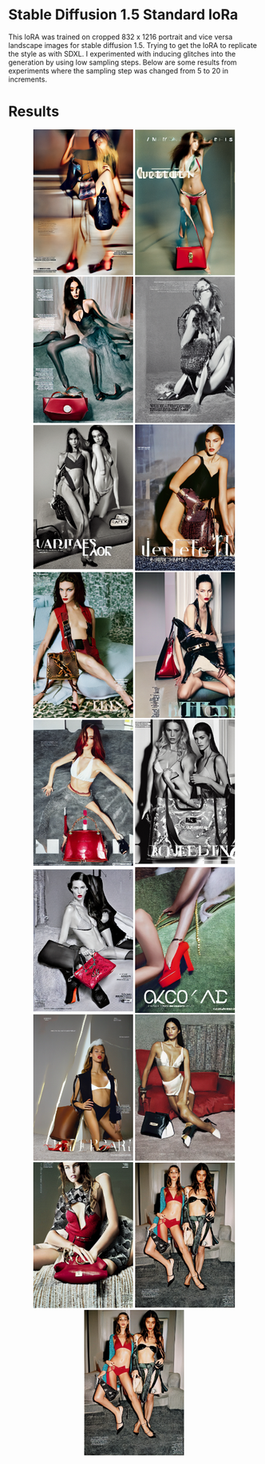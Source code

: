 # Stable Diffusion 1.5 Standard loRa

This loRA was trained on cropped 832 x 1216 portrait and vice versa landscape images for stable diffusion 1.5. Trying to get the loRA to replicate the style as with SDXL. 
I experimented with inducing glitches into the generation by using low sampling steps.  Below are some results from experiments where the sampling step was changed from 5 to 20 in increments. 


# Results


<p align="center">
<img src="images/all3_5.png" alt="Image 5" width="200"/>
<img src="images/all3_6.png" alt="Image 6" width="200"/>
<img src="images/all3_7.png" alt="Image 7" width="200"/>
<img src="images/all3_8.png" alt="Image 8" width="200"/>
<img src="images/all3_9.png" alt="Image 9" width="200"/>
<img src="images/all3_10.png" alt="Image 10" width="200"/>
<img src="images/all3_11.png" alt="Image 11" width="200"/>
<img src="images/all3_12.png" alt="Image 12" width="200"/>
<img src="images/all3_13.png" alt="Image 13" width="200"/>
<img src="images/all3_14.png" alt="Image 14" width="200"/>
<img src="images/all3_15.png" alt="Image 15" width="200"/>
<img src="images/all3_16.png" alt="Image 16" width="200"/>
<img src="images/all3_17.png" alt="Image 17" width="200"/>
<img src="images/all3_18.png" alt="Image 18" width="200"/>
<img src="images/all3_19.png" alt="Image 19" width="200"/>
<img src="images/all3_20.png" alt="Image 20" width="200"/>
<img src="images/all3_20.png" alt="Image 21" width="200"/>
</p>

